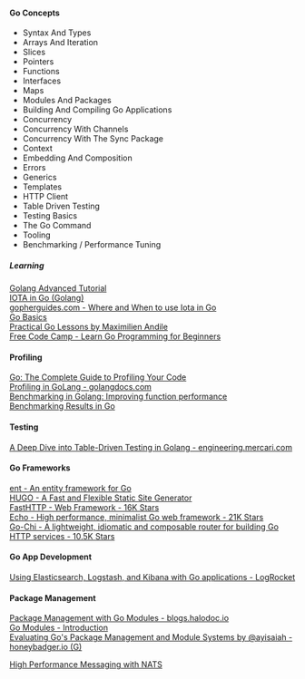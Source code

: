#### Go Concepts
- Syntax And Types
- Arrays And Iteration
- Slices
- Pointers
- Functions
- Interfaces
- Maps
- Modules And Packages
- Building And Compiling Go Applications
- Concurrency
- Concurrency With Channels
- Concurrency With The Sync Package
- Context
- Embedding And Composition
- Errors
- Generics
- Templates
- HTTP Client
- Table Driven Testing
- Testing Basics
- The Go Command
- Tooling
- Benchmarking / Performance Tuning

##### Learning
[Golang Advanced Tutorial](https://golangbyexample.com/golang-comprehensive-tutorial/)  
[IOTA in Go (Golang)](https://golangbyexample.com/iota-in-golang/)  
[gopherguides.com - Where and When to use Iota in Go](https://www.gopherguides.com/articles/how-to-use-iota-in-golang)  
[Go Basics](https://www.howtocode.io/posts/go-basics-1-installing-go-on-a-mac)  
[Practical Go Lessons by Maximilien Andile](https://www.practical-go-lessons.com/)  
[Free Code Camp - Learn Go Programming for Beginners](https://www.youtube.com/watch?v=YS4e4q9oBaU)  

#### Profiling
[Go: The Complete Guide to Profiling Your Code](https://hackernoon.com/go-the-complete-guide-to-profiling-your-code-h51r3waz)  
[Profiling in GoLang - golangdocs.com](https://golangdocs.com/profiling-in-golang)  
[Benchmarking in Golang: Improving function performance](https://blog.logrocket.com/benchmarking-golang-improve-function-performance/)  
[Benchmarking Results in Go](https://www.mikenewswanger.com/posts/2018/benchmarking-in-go/)  

#### Testing
[A Deep Dive into Table-Driven Testing in Golang - engineering.mercari.com](https://engineering.mercari.com/en/blog/entry/20211221-a-deep-dive-into-table-driven-testing-in-golang/)  

#### Go Frameworks
[ent - An entity framework for Go](https://entgo.io/)  
[HUGO - A Fast and Flexible Static Site Generator](https://github.com/gohugoio/hugo)  
[FastHTTP - Web Framework - 16K Stars](https://github.com/valyala/fasthttp)  
[Echo - High performance, minimalist Go web framework - 21K Stars](https://echo.labstack.com/)  
[Go-Chi - A lightweight, idiomatic and composable router for building Go HTTP services - 10.5K Stars](https://github.com/go-chi/chi)  

#### Go App Development
[Using Elasticsearch, Logstash, and Kibana with Go applications - LogRocket](https://blog.logrocket.com/using-elasticsearch-logstash-and-kibana-with-go-applications/)  


#### Package Management
[Package Management with Go Modules - blogs.halodoc.io](https://blogs.halodoc.io/go-modules-implementation/)  
[Go Modules - Introduction](https://golang.org/ref/mod#introduction)  
[Evaluating Go's Package Management and Module Systems by @ayisaiah - honeybadger.io (G)](https://www.honeybadger.io/blog/golang-go-package-management/)  


[High Performance Messaging with NATS](https://medium.com/@syedrizwan161/high-performance-messaging-with-nats-1c261fae3778)  
